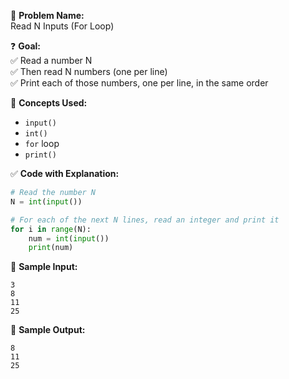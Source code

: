 🧩 **Problem Name:**  
Read N Inputs (For Loop)

❓ **Goal:**  
✅ Read a number N  
✅ Then read N numbers (one per line)  
✅ Print each of those numbers, one per line, in the same order

🧠 **Concepts Used:**

- `input()`
- `int()`
- `for` loop
- `print()`

✅ **Code with Explanation:**

```python
# Read the number N
N = int(input())

# For each of the next N lines, read an integer and print it
for i in range(N):
    num = int(input())
    print(num)
```

🧪 **Sample Input:**

```
3
8
11
25
```

🧾 **Sample Output:**

```
8
11
25
```

